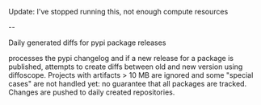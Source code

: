 Update: I've stopped running this, not enough compute resources

--

Daily generated diffs for pypi package releases

processes the pypi changelog and if a new release for a package is published, attempts to create diffs between old and new version using diffoscope.
Projects with artifacts > 10 MB are ignored and some "special cases" are not handled yet: no guarantee that all packages are tracked.
Changes are pushed to daily created repositories.

